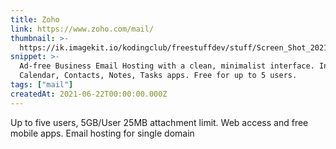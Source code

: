 ```yaml
---
title: Zoho
link: https://www.zoho.com/mail/
thumbnail: >-
  https://ik.imagekit.io/kodingclub/freestuffdev/stuff/Screen_Shot_2021-06-23_at_6.27.00_AM_3JiVIEzev3Vv.png
snippet: >-
  Ad-free Business Email Hosting with a clean, minimalist interface. Integrated
  Calendar, Contacts, Notes, Tasks apps. Free for up to 5 users.
tags: ["mail"]
createdAt: 2021-06-22T00:00:00.000Z
---
```

Up to five users, 5GB/User
25MB attachment limit.
Web access and free mobile apps.
Email hosting for single domain